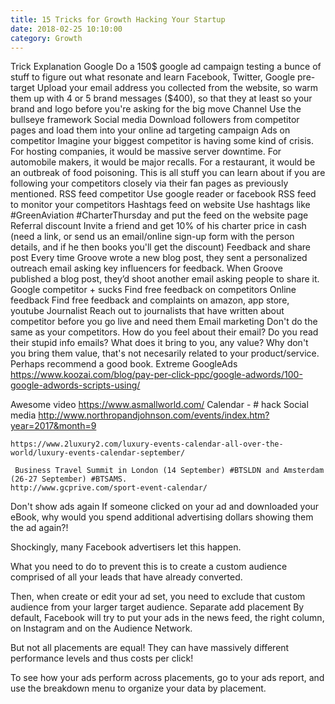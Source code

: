 ```yaml
---
title: 15 Tricks for Growth Hacking Your Startup
date: 2018-02-25 10:10:00
category: Growth
---
```



Trick	Explanation
Google	Do a 150$ google ad campaign testing a bunce of stuff to figure out what resonate and learn
Facebook, Twitter, Google pre-target	Upload your email address you collected from the website, so warm them up with 4 or 5 brand messages ($400), so that they at least so your brand and logo before you're asking for the big move
Channel	Use the bullseye framework
Social media	Download followers from competitor pages and load them into your online ad targeting campaign
Ads on competitor	Imagine your biggest competitor is having some kind of crisis. For hosting companies, it would be massive server downtime. For automobile makers, it would be major recalls. For a restaurant, it would be an outbreak of food poisoning. This is all stuff you can learn about if you are following your competitors closely via their fan pages as previously mentioned.
RSS feed competitor	Use google reader or facebook RSS feed to monitor your competitors
Hashtags feed on website	Use hashtags like #GreenAviation #CharterThursday and  put the feed on the website page
Referral discount	Invite a friend and get 10% of his charter price in cash   (need a link, or send us an email/online sign-up form with the person details, and if he then books you'll get the discount)
Feedback and share post	Every time Groove wrote a new blog post, they sent a personalized outreach email asking key influencers for feedback. When Groove published a blog post, they’d shoot another email asking people to share it. 
Google competitor + sucks	Find free feedback on competitors
Online feedback	Find free feedback and complaints on amazon, app store, youtube
Journalist	Reach out to journalists that have written about competitor before you go live and need them
Email marketing	Don't do the same as your competitors. How do you feel about their email? Do you read their stupid info emails? What does it bring to you, any value? Why don't you bring them value, that's not necesarily related to your product/service. Perhaps recommend a good book.
Extreme GoogleAds 	https://www.koozai.com/blog/pay-per-click-ppc/google-adwords/100-google-adwords-scripts-using/

Awesome video	https://www.asmallworld.com/
	Calendar - # hack
Social media	http://www.northropandjohnson.com/events/index.htm?year=2017&month=9 

	https://www.2luxury2.com/luxury-events-calendar-all-over-the-world/luxury-events-calendar-september/ 

	 Business Travel Summit in London (14 September) #BTSLDN and Amsterdam (26-27 September) #BTSAMS.
	http://www.gcprive.com/sport-event-calendar/

Don't show ads again	If someone clicked on your ad and downloaded your eBook, why would you spend additional advertising dollars showing them the ad again?!

Shockingly, many Facebook advertisers let this happen. 

What you need to do to prevent this is to create a custom audience comprised of all your leads that have already converted.

Then, when create or edit your ad set, you need to exclude that custom audience from your larger target audience.
Separate add placement	By default, Facebook will try to put your ads in the news feed, the right column, on Instagram and on the Audience Network.

But not all placements are equal! They can have massively different performance levels and thus costs per click!

To see how your ads perform across placements, go to your ads report, and use the breakdown menu to organize your data by placement. 

